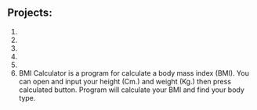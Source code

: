 ## Projects:

1. 
2.
3.
4.
5.
6. BMI Calculator
is a program for calculate a body mass index (BMI). You can open and input your height (Cm.) and weight (Kg.) then press calculated button. Program will calculate your BMI and find your body type. 
